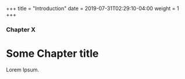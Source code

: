 +++
title = "Introduction"
date = 2019-07-31T02:29:10-04:00
weight = 1
+++

### Chapter X

# Some Chapter title

Lorem Ipsum.
